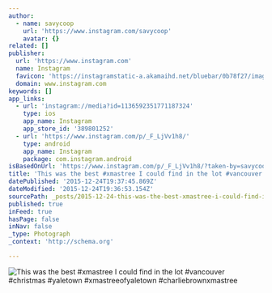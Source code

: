 ```yaml
---
author:
  - name: savycoop
    url: 'https://www.instagram.com/savycoop'
    avatar: {}
related: []
publisher:
  url: 'https://www.instagram.com'
  name: Instagram
  favicon: 'https://instagramstatic-a.akamaihd.net/bluebar/0b78f27/images/ico/favicon.ico'
  domain: www.instagram.com
keywords: []
app_links:
  - url: 'instagram://media?id=1136592351771187324'
    type: ios
    app_name: Instagram
    app_store_id: '389801252'
  - url: 'https://www.instagram.com/p/_F_LjVv1h8/'
    type: android
    app_name: Instagram
    package: com.instagram.android
isBasedOnUrl: 'https://www.instagram.com/p/_F_LjVv1h8/?taken-by=savycoop'
title: 'This was the best #xmastree I could find in the lot #vancouver #christmas #yaletown #xmastreeofyaletown #charliebrownxmastree'
datePublished: '2015-12-24T19:37:45.869Z'
dateModified: '2015-12-24T19:36:53.154Z'
sourcePath: _posts/2015-12-24-this-was-the-best-xmastree-i-could-find-in-the-lot-vancouv.md
published: true
inFeed: true
hasPage: false
inNav: false
_type: Photograph
_context: 'http://schema.org'

---
```

![This was the best &num;xmastree I could find in the lot &num;vancouver &num;christmas &num;yaletown &num;xmastreeofyaletown &num;charliebrownxmastree](https://scontent.cdninstagram.com/hphotos-xft1/t51.2885-15/s640x640/sh0.08/e35/12331742_904112666362471_1455568445_n.jpg)